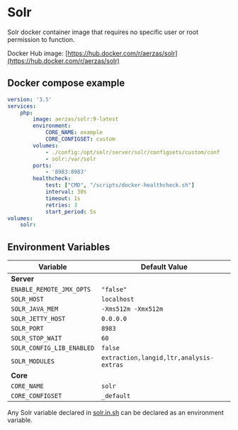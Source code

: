 # Solr

Solr docker container image that requires no specific user or root permission to function.

Docker Hub image: [https://hub.docker.com/r/aerzas/solr](https://hub.docker.com/r/aerzas/solr)

## Docker compose example

```yaml
version: '3.5'
services:
    php:
        image: aerzas/solr:9-latest
        environment:
            CORE_NAME: example
            CORE_CONFIGSET: custom
        volumes:
            - ./config:/opt/solr/server/solr/configsets/custom/conf
            - solr:/var/solr
        ports:
            - '8983:8983'
        healthcheck:
            test: ["CMD", "/scripts/docker-healthcheck.sh"]
            interval: 30s
            timeout: 1s
            retries: 3
            start_period: 5s
volumes:
    solr:
```

## Environment Variables

| Variable                  | Default Value                           |
|---------------------------|-----------------------------------------|
| **Server**                |                                         |
| `ENABLE_REMOTE_JMX_OPTS`  | `"false"`                               |
| `SOLR_HOST`               | `localhost`                             |
| `SOLR_JAVA_MEM`           | `-Xms512m -Xmx512m`                     |
| `SOLR_JETTY_HOST`         | `0.0.0.0`                               |
| `SOLR_PORT`               | `8983`                                  |
| `SOLR_STOP_WAIT`          | `60`                                    |
| `SOLR_CONFIG_LIB_ENABLED` | `false`                                 |
| `SOLR_MODULES`            | `extraction,langid,ltr,analysis-extras` |
| **Core**                  |                                         |
| `CORE_NAME`               | `solr`                                  |
| `CORE_CONFIGSET`          | `_default`                              |

Any Solr variable declared in [solr.in.sh](https://github.com/apache/lucene-solr/blob/master/solr/bin/solr.in.sh) can be
declared as an environment variable.
